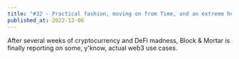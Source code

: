 ```yaml
---
title: "#32 - Practical fashion, moving on from Time, and an extreme holiday gift"
published_at: 2022-12-06
---
```


After several weeks of cryptocurrency and DeFi madness, Block & Mortar is finally reporting on some, y'know, actual web3 use cases.
